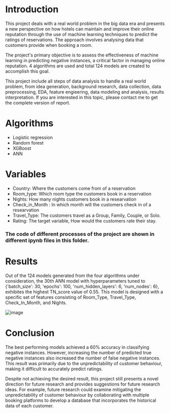 # Introduction

  This project deals with a real world problem in the big data era and presents a new perspective on how hotels can maintain and improve their online reputation through the use of machine learning techniques to predict the ratings of reservations. The approach involves analysing data that customers provide when booking a room. 

  The project's primary objective is to assess the effectiveness of machine learning in predicting negative instances, a critical factor in managing online reputation. 4 algorithms are used and total 124 models are created to accomplish this goal. 

  This project include all steps of data analysis to handle a real world problem, from idea generation, background research, data collection, data preprocessing, EDA, feature engieering, data modeling and analysis, results interpretation. If you are interested in this topic, please contact me to get the complete version of report. 

# Algorithms
- Logistic regression
- Random forest
- XGBoost
- ANN

# Variables 
- Country: Where the customers come from of a reservation
- Room_type: Which room type the customers book in a reservation
- Nights: How many nights customers book in a researvation
- Check_in_Month : In which month will the customers check in of a researvation
- Travel_Type: The customers travel as a Group, Family, Couple, or Solo.
- Rating: The target variable, How would the customers rate their stay.


### The code of different processes of the project are shown in different ipynb files in this folder.

# Results
  Out of the 124 models generated from the four algorithms under consideration, the 30th ANN model with hyperparameters tuned to {'batch_size': 30, 'epochs': 100, 'num_hidden_layers': 6, 'num_nodes': 6}, exhibites the highest TN_score value of 0.55. This model is designed with a specific set of features consisting of Room_Type, Travel_Type, Check_In_Month, and Nights.

![image](https://github.com/Einsuomi/Python/assets/97128113/a01b376e-81a7-45eb-865c-cbe4aa439f12)


# Conclusion 
  The best performing models achieved a 60% accuracy in classifying negative instances. However, increasing the number of predicted true negative instances also increased the number of false negative instances. This result was primarily due to the unpredictability of customer behaviour, making it difficult to accurately predict ratings. 

  Despite not achieving the desired result, this project still presents a novel direction for future research and provides suggestions for future research ideas. For example, future research could examine mitigating the unpredictability of customer behaviour by collaborating with multiple booking platforms to develop a database that incorporates the historical data of each customer. 

